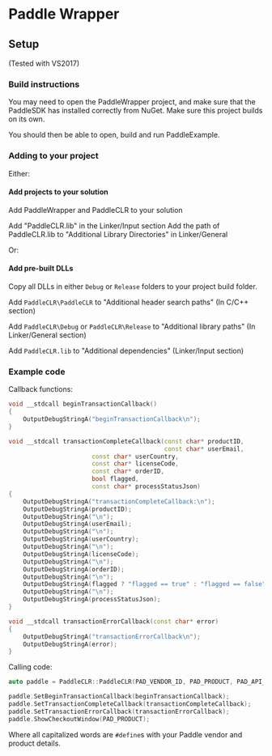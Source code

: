 # Paddle Wrapper



## Setup
(Tested with VS2017)



### Build instructions

You may need to open the PaddleWrapper project, and make sure that the PaddleSDK has installed correctly from NuGet. 
Make sure this project builds on its own. 

You should then be able to open, build and run PaddleExample. 

### Adding to your project

Either:

#### Add projects to your solution 

Add PaddleWrapper and PaddleCLR to your solution

Add "PaddleCLR.lib" in the Linker/Input section
Add the path of PaddleCLR.lib to "Additional Library Directories" in Linker/General

Or: 

#### Add pre-built DLLs

Copy all DLLs in either `Debug` or `Release` folders to your project build folder.

Add `PaddleCLR\PaddleCLR` to "Additional header search paths" (In C/C++ section)

Add `PaddleCLR\Debug` or `PaddleCLR\Release` to "Additional library paths" (In Linker/General section)

Add `PaddleCLR.lib` to "Additional dependencies" (Linker/Input section)

### Example code

Callback functions:

```cpp
void __stdcall beginTransactionCallback()
{
	OutputDebugStringA("beginTransactionCallback\n");
}

void __stdcall transactionCompleteCallback(const char* productID,
                                           const char* userEmail,
					   const char* userCountry,
					   const char* licenseCode,
					   const char* orderID,
					   bool flagged,
					   const char* processStatusJson)
{
	OutputDebugStringA("transactionCompleteCallback:\n");
	OutputDebugStringA(productID);
	OutputDebugStringA("\n");
	OutputDebugStringA(userEmail);
	OutputDebugStringA("\n");
	OutputDebugStringA(userCountry);
	OutputDebugStringA("\n");
	OutputDebugStringA(licenseCode);
	OutputDebugStringA("\n");
	OutputDebugStringA(orderID);
	OutputDebugStringA("\n");
	OutputDebugStringA(flagged ? "flagged == true" : "flagged == false");
	OutputDebugStringA("\n");
	OutputDebugStringA(processStatusJson);
}

void __stdcall transactionErrorCallback(const char* error)
{
	OutputDebugStringA("transactionErrorCallback\n");
	OutputDebugStringA(error);
}
```

Calling code:

```cpp
auto paddle = PaddleCLR::PaddleCLR(PAD_VENDOR_ID, PAD_PRODUCT, PAD_API_KEY, PAD_PRODUCT_NAME, PAD_VENDOR_NAME);

paddle.SetBeginTransactionCallback(beginTransactionCallback);
paddle.SetTransactionCompleteCallback(transactionCompleteCallback);
paddle.SetTransactionErrorCallback(transactionErrorCallback);
paddle.ShowCheckoutWindow(PAD_PRODUCT);

```

Where all capitalized words are `#define`s with your Paddle vendor and product details. 

